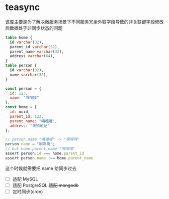 # teasync

该库主要是为了解决微服务场景下不同服务冗余外联字段导致的非关联键字段修改后数据处于非同步状态的问题

```sql
table home {
  id varchar(32),
  parent_id varchar(32),
  parent_name varchar(32),
  address varchar(64),
}
table person {
  id varchar(32),
  name varchar(32),
}
```

```js
const person = {
  id: 123,
  name: "嘎嘎嘎"
};
const home = {
  id: uuid,
  parent_id: 123,
  parent_name: "嘎嘎嘎",
  address: "未知地址"
};

// person.name "嘎嘎嘎" -> "啊啊啊"
person.name = "啊啊啊";
// but home.parent_name "嘎嘎嘎"
assert person.id === home.parent_id
assert person.name !== home.parent_name
```

这个时候就需要把 name 给同步过去

- [ ] 适配 MySQL
- [ ] 适配 PostgreSQL
      ~~适配 mongodb~~
- [ ] 定时同步(cron)
